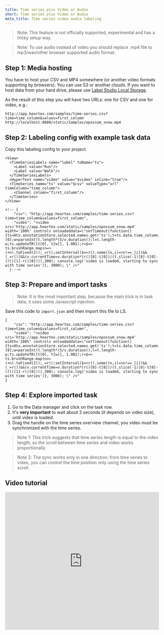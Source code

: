 ```yaml
---
title: Time series plus Video or Audio
short: Time series plus Video or Audio
meta_title: Time series video audio labeling 
---
```


> Note: This feature is not officially supported, experimental and has a tricky setup way.

> Note: To use audio instead of video you should replace .mp4 file to mp3/wav/other browser supported audio format.      

## Step 1: Media hosting

You have to host your CSV and MP4 somewhere (or another video formats supporting by browsers). You can use S3 
or another clouds. If you want to host data from your hard drive, please use 
[Label Studio Local Storage](http://localhost:4000/guide/storage.html#Local-storage).

As the result of this step you will have two URLs: one for CSV and one for video, e.g.:
```
http://app.heartex.com/samples/time-series.csv?time=time_column&values=first_column
http://localhost:8080/static/samples/opossum_snow.mp4
```

## Step 2: Labeling config with example task data

Copy this labeling config to your project. 

```
<View>
  <TimeSeriesLabels name="label" toName="ts">
    <Label value="Run"/>
    <Label value="Walk"/>
  </TimeSeriesLabels>
  <HyperText name="video" value="$video" inline="true"/>
  <TimeSeries name="ts" value="$csv" valueType="url" timeColumn="time_column">
    <Channel column="first_column"/>
  </TimeSeries>
</View>

<!-- {
    "csv": "http://app.heartex.com/samples/time-series.csv?time=time_column&values=first_column",
    "video": "<video src='http://app.heartex.com/static/samples/opossum_snow.mp4' width='100%' controls onloadeddata=\"setTimeout(function(){ts=Htx.annotationStore.selected.names.get('ts');t=ts.data.time_column;v=document.getElementsByTagName('video')[0];w=parseInt(t.length*(5/v.duration));l=t.length-w;ts.updateTR([t[0], t[w]], 1.001);r=$=>
ts.brushRange.map(n=>(+n).toFixed(2));_=r();setInterval($=>r().some((n,i)=>n!==_[i])&&(_=r())&&(v.currentTime=v.duration*(r()[0]-t[0])/(t.slice(-1)[0]-t[0]-(r()[1]-r()[0]))),300); console.log('video is loaded, starting to sync with time series')}, 3000); \" />"
  } -->
```

## Step 3: Prepare and import tasks

> Note: It is the most important step, because the main trick is in task data, it uses some Javascript injection.        

Save this code to `import.json` and then import this file to LS.   
```
{
    "csv": "http://app.heartex.com/samples/time-series.csv?time=time_column&values=first_column",
    "video": "<video src='http://app.heartex.com/static/samples/opossum_snow.mp4' width='100%' controls onloadeddata=\"setTimeout(function(){ts=Htx.annotationStore.selected.names.get('ts');t=ts.data.time_column;v=document.getElementsByTagName('video')[0];w=parseInt(t.length*(5/v.duration));l=t.length-w;ts.updateTR([t[0], t[w]], 1.001);r=$=>
ts.brushRange.map(n=>(+n).toFixed(2));_=r();setInterval($=>r().some((n,i)=>n!==_[i])&&(_=r())&&(v.currentTime=v.duration*(r()[0]-t[0])/(t.slice(-1)[0]-t[0]-(r()[1]-r()[0]))),300); console.log('video is loaded, starting to sync with time series')}, 3000); \" />"
}
```


## Step 4: Explore imported task

1. Go to the Data manager and click on the task row.
2. It's <b>very important</b> to wait about 3 seconds (it depends on video size), until video is loaded.
3. Drag the handle on the time series overview channel, you video must be synchronized with the time series.

> Note 1: This trick suggests that time series length is equal to the video length, so the scroll between time series and video works proportionally.

> Note 2: The sync works only in one direction: from time series to video, you can control the time position only using the time series scroll. 


## Video tutorial

<iframe width="100%" height="450vh" src="https://www.youtube.com/embed/fzY1DNPxkdw" title="YouTube video player" frameborder="0" allow="accelerometer; autoplay; clipboard-write; encrypted-media; gyroscope; picture-in-picture" allowfullscreen></iframe>
